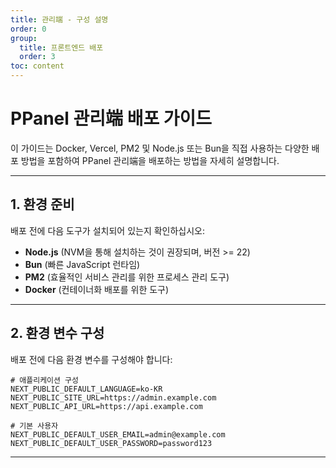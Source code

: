 ```yaml
---
title: 관리端 - 구성 설명
order: 0
group: 
  title: 프론트엔드 배포
  order: 3
toc: content
---
```


# **PPanel 관리端 배포 가이드**

이 가이드는 Docker, Vercel, PM2 및 Node.js 또는 Bun을 직접 사용하는 다양한 배포 방법을 포함하여 PPanel 관리端을 배포하는 방법을 자세히 설명합니다.

---

## **1. 환경 준비**

배포 전에 다음 도구가 설치되어 있는지 확인하십시오:

- **Node.js** (NVM을 통해 설치하는 것이 권장되며, 버전 >= 22)
- **Bun** (빠른 JavaScript 런타임)
- **PM2** (효율적인 서비스 관리를 위한 프로세스 관리 도구)
- **Docker** (컨테이너화 배포를 위한 도구)

---

## **2. 환경 변수 구성**

배포 전에 다음 환경 변수를 구성해야 합니다:

```env
# 애플리케이션 구성
NEXT_PUBLIC_DEFAULT_LANGUAGE=ko-KR
NEXT_PUBLIC_SITE_URL=https://admin.example.com
NEXT_PUBLIC_API_URL=https://api.example.com

# 기본 사용자
NEXT_PUBLIC_DEFAULT_USER_EMAIL=admin@example.com
NEXT_PUBLIC_DEFAULT_USER_PASSWORD=password123
```

---

